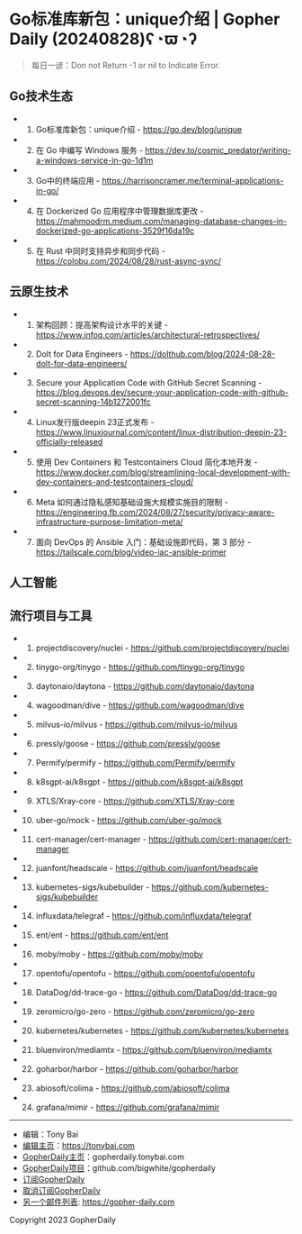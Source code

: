 # Go标准库新包：unique介绍 | Gopher Daily (20240828)ʕ◔ϖ◔ʔ

>每日一谚：Don not Return -1 or nil to Indicate Error.

## Go技术生态


- 1. Go标准库新包：unique介绍 - https://go.dev/blog/unique

- 2. 在 Go 中编写 Windows 服务 - https://dev.to/cosmic_predator/writing-a-windows-service-in-go-1d1m

- 3. Go中的终端应用 - https://harrisoncramer.me/terminal-applications-in-go/

- 4. 在 Dockerized Go 应用程序中管理数据库更改 - https://mahmoodrm.medium.com/managing-database-changes-in-dockerized-go-applications-3529f16da19c

- 5. 在 Rust 中同时支持异步和同步代码 - https://colobu.com/2024/08/28/rust-async-sync/


## 云原生技术


- 1. 架构回顾：提高架构设计水平的关键 - https://www.infoq.com/articles/architectural-retrospectives/

- 2. Dolt for Data Engineers - https://dolthub.com/blog/2024-08-28-dolt-for-data-engineers/

- 3. Secure your Application Code with GitHub Secret Scanning  - https://blog.devops.dev/secure-your-application-code-with-github-secret-scanning-14b1272001fc

- 4. Linux发行版deepin 23正式发布 - https://www.linuxjournal.com/content/linux-distribution-deepin-23-officially-released

- 5. 使用 Dev Containers 和 Testcontainers Cloud 简化本地开发 - https://www.docker.com/blog/streamlining-local-development-with-dev-containers-and-testcontainers-cloud/

- 6. Meta 如何通过隐私感知基础设施大规模实施目的限制 - https://engineering.fb.com/2024/08/27/security/privacy-aware-infrastructure-purpose-limitation-meta/

- 7. 面向 DevOps 的 Ansible 入门：基础设施即代码，第 3 部分 - https://tailscale.com/blog/video-iac-ansible-primer


## 人工智能



## 流行项目与工具


- 1. projectdiscovery/nuclei - https://github.com/projectdiscovery/nuclei

- 2. tinygo-org/tinygo - https://github.com/tinygo-org/tinygo

- 3. daytonaio/daytona - https://github.com/daytonaio/daytona

- 4. wagoodman/dive - https://github.com/wagoodman/dive

- 5. milvus-io/milvus - https://github.com/milvus-io/milvus

- 6. pressly/goose - https://github.com/pressly/goose

- 7. Permify/permify - https://github.com/Permify/permify

- 8. k8sgpt-ai/k8sgpt - https://github.com/k8sgpt-ai/k8sgpt

- 9. XTLS/Xray-core - https://github.com/XTLS/Xray-core

- 10. uber-go/mock - https://github.com/uber-go/mock

- 11. cert-manager/cert-manager - https://github.com/cert-manager/cert-manager

- 12. juanfont/headscale - https://github.com/juanfont/headscale

- 13. kubernetes-sigs/kubebuilder - https://github.com/kubernetes-sigs/kubebuilder

- 14. influxdata/telegraf - https://github.com/influxdata/telegraf

- 15. ent/ent - https://github.com/ent/ent

- 16. moby/moby - https://github.com/moby/moby

- 17. opentofu/opentofu - https://github.com/opentofu/opentofu

- 18. DataDog/dd-trace-go - https://github.com/DataDog/dd-trace-go

- 19. zeromicro/go-zero - https://github.com/zeromicro/go-zero

- 20. kubernetes/kubernetes - https://github.com/kubernetes/kubernetes

- 21. bluenviron/mediamtx - https://github.com/bluenviron/mediamtx

- 22. goharbor/harbor - https://github.com/goharbor/harbor

- 23. abiosoft/colima - https://github.com/abiosoft/colima

- 24. grafana/mimir - https://github.com/grafana/mimir


----

- 编辑：Tony Bai
- [编辑主页](https://tonybai.com)：https://tonybai.com
- [GopherDaily主页](https://gopherdaily.tonybai.com)：gopherdaily.tonybai.com
- [GopherDaily项目](https://github.com/bigwhite/gopherdaily)：github.com/bigwhite/gopherdaily
- [订阅GopherDaily](https://gopherdaily.tonybai.com/subscribe)
- [取消订阅GopherDaily](https://gopherdaily.tonybai.com/unsubscribe)
- [另一个邮件列表](https://gopher-daily.com): https://gopher-daily.com

Copyright 2023 GopherDaily
